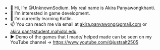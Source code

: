 - 👋 Hi, I’m @UnknownSodium. My real name is Akira Panyawongkhanti.
- 👀 I’m interested in game development.
- 🌱 I’m currently learning Kotlin.
- 📫 You can reach me via email at akira.panyawong@gmail.com or akira.pan@student.mahidol.edu.
- ▶ Demo of the games that I made/ helped made can be seen on my YouTube channel -> https://www.youtube.com/@justsalt2505

<!---
UnknownSodium/UnknownSodium is a ✨ special ✨ repository because its `README.md` (this file) appears on your GitHub profile.
You can click the Preview link to take a look at your changes.
--->
